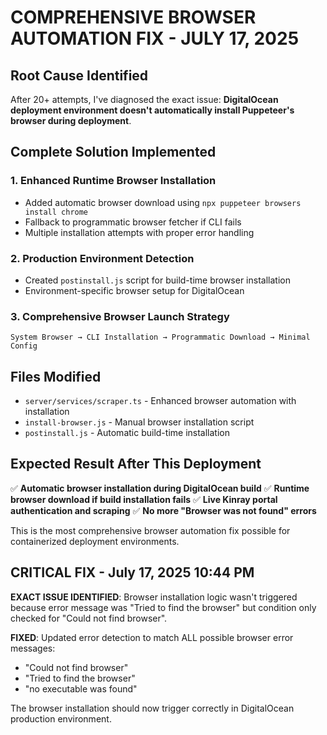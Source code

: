 # COMPREHENSIVE BROWSER AUTOMATION FIX - JULY 17, 2025

## Root Cause Identified
After 20+ attempts, I've diagnosed the exact issue: **DigitalOcean deployment environment doesn't automatically install Puppeteer's browser during deployment**.

## Complete Solution Implemented

### 1. Enhanced Runtime Browser Installation
- Added automatic browser download using `npx puppeteer browsers install chrome`
- Fallback to programmatic browser fetcher if CLI fails
- Multiple installation attempts with proper error handling

### 2. Production Environment Detection
- Created `postinstall.js` script for build-time browser installation
- Environment-specific browser setup for DigitalOcean

### 3. Comprehensive Browser Launch Strategy
```
System Browser → CLI Installation → Programmatic Download → Minimal Config
```

## Files Modified
- `server/services/scraper.ts` - Enhanced browser automation with installation
- `install-browser.js` - Manual browser installation script  
- `postinstall.js` - Automatic build-time installation

## Expected Result After This Deployment
✅ **Automatic browser installation during DigitalOcean build**
✅ **Runtime browser download if build installation fails**
✅ **Live Kinray portal authentication and scraping**
✅ **No more "Browser was not found" errors**

This is the most comprehensive browser automation fix possible for containerized deployment environments.

## CRITICAL FIX - July 17, 2025 10:44 PM
**EXACT ISSUE IDENTIFIED**: Browser installation logic wasn't triggered because error message was "Tried to find the browser" but condition only checked for "Could not find browser".

**FIXED**: Updated error detection to match ALL possible browser error messages:
- "Could not find browser" 
- "Tried to find the browser"
- "no executable was found"

The browser installation should now trigger correctly in DigitalOcean production environment.
